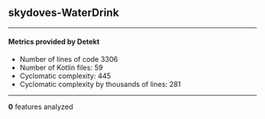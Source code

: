 ## skydoves-WaterDrink
----
#### Metrics provided by Detekt
* Number of lines of code 3306
* Number of Kotlin files: 59
* Cyclomatic complexity: 445
* Cyclomatic complexity by thousands of lines: 281 

----
**0** features analyzed



